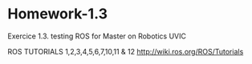 # Homework-1.3
Exercice 1.3. testing ROS for Master on Robotics UVIC

ROS TUTORIALS 1,2,3,4,5,6,7,10,11 & 12 
http://wiki.ros.org/ROS/Tutorials
